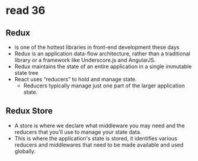 # read 36

## Redux
* is one of the hottest libraries in front-end development these days
* Redux is an application data-flow architecture, rather than a traditional library or a framework like Underscore.js and AngularJS.
* Redux maintains the state of an entire application in a single immutable state tree 
* React uses “reducers” to hold and manage state.
  * Reducers typically manage just one part of the larger application state.

## Redux Store
* A store is where we declare what middleware you may need and the reducers that you'll use to manage your state data.
* This is where the application's state is stored, it identifies various reducers and middlewares that need to be made available and used globally.
